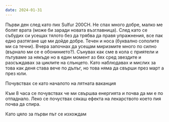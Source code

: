 ```yaml
---
date: 2024-01-31
---
```



Първи ден след като пих Sulfur 200CH. Не спах много добре, малко ме болят врата (може би заради новата възглавница). След като се събудих си усещах тялото без да трябва да правя упражнения, все пак едно разтягане ще ми дойде добре. Течен и носа (буквално сополите ми са течни). Вчера започнах да усещам миризмите много по силно (върнало ми се е обонинието?). Сънувах как сме в кола с приятели и пътуваме за някъде но в един момент аз бях сред звездите и разсъждавах за циклите на слънцето. Като наблюдавах и мислих за това как деня става вече по дълъг, но това няма да свърши през март а през юли. 

Почувствах се като началото на лятната ваканция 

Към 8 часа се почувствах че ми свършва енергията и почва да ми е по отпаднало. Леко се почуствах сякаш ефекта на лекарството което пия почва да спира. 

Като цяло за първи път се изхождам 